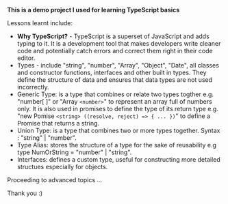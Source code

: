 **This is a demo project I used for learning TypeScript basics**

Lessons learnt include:

- **Why TypeScript?** - TypeScript is a superset of JavaScript and adds typing to it. It is a development tool that makes developers write cleaner code and potentially catch errors and correct them right in their code editor.
- Types - include "string", "number", "Array", "Object", "Date", all classes and constructor functions, interfaces and other built in types. They define the structure of data and ensures that data types are not used incorrectly.
- Generic Type: is a type that combines or relate two types togther e.g. "number[ ]" or "Array `<number>`" to represent an array full of numbers only. It is also used in promises to define the type of its return type e.g. "new Pomise `<string> ((resolve, reject) => { ... })`" to define a Promise that returns a string.
- Union Type: is a type that combines two or more types together. Syntax : "string" | "number".
- Type Alias: stores the structure of a type for the sake of reusability e.g type NumOrString = "number" | "string".
- Interfaces: defines a custom type, useful for constructing more detailed structues especially for objects.

Proceeding to advanced topics ...

Thank you :)
